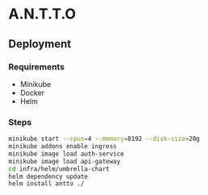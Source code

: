 # A.N.T.T.O

## Deployment

### Requirements
- Minikube
- Docker
- Helm

### Steps

```bash
minikube start --cpus=4 --memory=8192 --disk-size=20g
minikube addons enable ingress
minikube image load auth-service
minikube image load api-gateway
cd infra/helm/umbrella-chart
helm dependency update
helm install antto ./
```